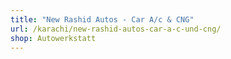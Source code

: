 ```yaml
---
title: "New Rashid Autos - Car A/c & CNG"
url: /karachi/new-rashid-autos-car-a-c-und-cng/
shop: Autowerkstatt
---
```

